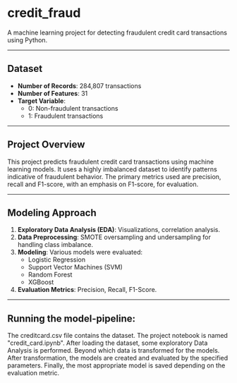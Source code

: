 # credit_fraud
A machine learning project for detecting fraudulent credit card transactions using Python.

------------------------------------------------------------------------------------------

## Dataset
- **Number of Records**: 284,807 transactions
- **Number of Features**: 31 
- **Target Variable**:
  - 0: Non-fraudulent transactions
  - 1: Fraudulent transactions
-----------------------------------------------------------------------------------------

## Project Overview
This project predicts fraudulent credit card transactions using machine learning models. 
It uses a highly imbalanced dataset to identify patterns indicative of fraudulent behavior. 
The primary metrics used are precision, recall and F1-score, 
with an emphasis on F1-score, for evaluation.

------------------------------------------------------------------------------------------

## Modeling Approach
1. **Exploratory Data Analysis (EDA)**: Visualizations, correlation analysis.
2. **Data Preprocessing**: SMOTE oversampling and undersampling for handling class imbalance.
3. **Modeling**: Various models were evaluated:
   - Logistic Regression
   - Support Vector Machines (SVM)
   - Random Forest
   - XGBoost
4. **Evaluation Metrics**: Precision, Recall, F1-Score.

------------------------------------------------------------------------------------------

## Running the model-pipeline:
   The creditcard.csv file contains the dataset. The project notebook is named "credit_card.ipynb".
   After loading the dataset, some exploratory Data Analysis is performed.
   Beyond which data is transformed for the models. 
   After transformation, the models are created and evaluated by the specified parameters. 
   Finally, the most appropriate model is saved depending on the evaluation metric.
